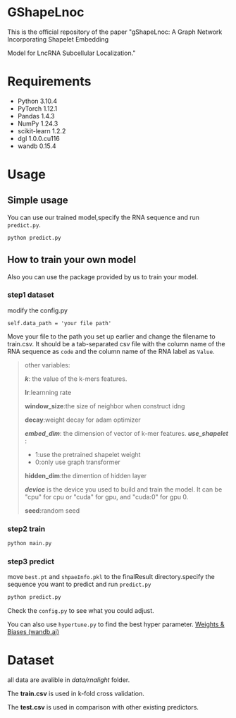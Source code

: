 # GShapeLnoc

This is the official repository of the paper "gShapeLnoc: A Graph Network Incorporating Shapelet Embedding

Model for LncRNA Subcellular Localization."  

# Requirements

- Python 3.10.4
- PyTorch 1.12.1
- Pandas 1.4.3
- NumPy 1.24.3
- scikit-learn 1.2.2
- dgl 1.0.0.cu116
- wandb 0.15.4

# Usage

## Simple usage

You can use our trained model,specify the RNA sequence and run `predict.py`.

```python
python predict.py
```



## How to train your own model

Also you can use the package provided by us to train your model.

### step1  dataset 

modify  the config.py

```
self.data_path = 'your file path'
```

Move your file to the path you set up earlier and change the filename to train.csv. It should be a tab-separated csv file with the column name of the RNA sequence as `code` and the column name of the RNA label as `Value`.

> other variables:
>
> ***k***: the value of the k-mers features.
>
> **lr**:learnning rate
>
> **window_size**:the size of neighbor when construct idng
>
> **decay**:weight decay for adam optimizer
>
> ***embed_dim***: the dimension of vector of k-mer features.
> ***use_shapelet*** :
>
> - 1:use the pretrained shapelet weight
> - 0:only use graph transformer
>
> **hidden_dim**:the dimention of hidden layer
>
> ***device*** is the device you used to build and train the model. It can be "cpu" for cpu or "cuda" for gpu, and "cuda:0" for gpu 0.
>
> **seed**:random seed
>
> 

### step2 train

~~~python
python main.py
~~~

### step3 predict

move `best.pt` and `shpaeInfo.pkl` to the finalResult directory.specify the sequence you want to predict and run `predict.py`

~~~python
python predict.py
~~~

Check the `config.py` to see what you could adjust.

You can also use `hypertune.py` to find the best hyper parameter. [Weights & Biases (wandb.ai)](https://wandb.ai/home)



# Dataset

all data are avalible in   *data/rnalight*  folder. 

The **train.csv** is used in k-fold cross validation.

The **test.csv** is used in comparison with other existing predictors.





